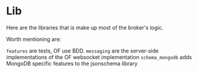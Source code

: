 # Lib
Here are the libraries that is make up most of the broker's logic. 

Worth mentioning are:

`features` are tests, OF use BDD.
`messaging` are the server-side implementations of the OF websocket implementation
`schema_mongodb` adds MongoDB specific features to the jsonschema library 